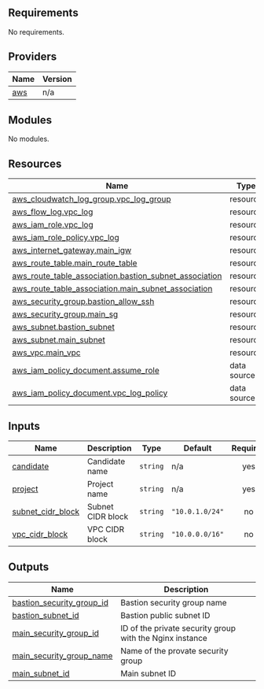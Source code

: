 ## Requirements

No requirements.

## Providers

| Name | Version |
|------|---------|
| <a name="provider_aws"></a> [aws](#provider\_aws) | n/a |

## Modules

No modules.

## Resources

| Name | Type |
|------|------|
| [aws_cloudwatch_log_group.vpc_log_group](https://registry.terraform.io/providers/hashicorp/aws/latest/docs/resources/cloudwatch_log_group) | resource |
| [aws_flow_log.vpc_log](https://registry.terraform.io/providers/hashicorp/aws/latest/docs/resources/flow_log) | resource |
| [aws_iam_role.vpc_log](https://registry.terraform.io/providers/hashicorp/aws/latest/docs/resources/iam_role) | resource |
| [aws_iam_role_policy.vpc_log](https://registry.terraform.io/providers/hashicorp/aws/latest/docs/resources/iam_role_policy) | resource |
| [aws_internet_gateway.main_igw](https://registry.terraform.io/providers/hashicorp/aws/latest/docs/resources/internet_gateway) | resource |
| [aws_route_table.main_route_table](https://registry.terraform.io/providers/hashicorp/aws/latest/docs/resources/route_table) | resource |
| [aws_route_table_association.bastion_subnet_association](https://registry.terraform.io/providers/hashicorp/aws/latest/docs/resources/route_table_association) | resource |
| [aws_route_table_association.main_subnet_association](https://registry.terraform.io/providers/hashicorp/aws/latest/docs/resources/route_table_association) | resource |
| [aws_security_group.bastion_allow_ssh](https://registry.terraform.io/providers/hashicorp/aws/latest/docs/resources/security_group) | resource |
| [aws_security_group.main_sg](https://registry.terraform.io/providers/hashicorp/aws/latest/docs/resources/security_group) | resource |
| [aws_subnet.bastion_subnet](https://registry.terraform.io/providers/hashicorp/aws/latest/docs/resources/subnet) | resource |
| [aws_subnet.main_subnet](https://registry.terraform.io/providers/hashicorp/aws/latest/docs/resources/subnet) | resource |
| [aws_vpc.main_vpc](https://registry.terraform.io/providers/hashicorp/aws/latest/docs/resources/vpc) | resource |
| [aws_iam_policy_document.assume_role](https://registry.terraform.io/providers/hashicorp/aws/latest/docs/data-sources/iam_policy_document) | data source |
| [aws_iam_policy_document.vpc_log_policy](https://registry.terraform.io/providers/hashicorp/aws/latest/docs/data-sources/iam_policy_document) | data source |

## Inputs

| Name | Description | Type | Default | Required |
|------|-------------|------|---------|:--------:|
| <a name="input_candidate"></a> [candidate](#input\_candidate) | Candidate name | `string` | n/a | yes |
| <a name="input_project"></a> [project](#input\_project) | Project name | `string` | n/a | yes |
| <a name="input_subnet_cidr_block"></a> [subnet\_cidr\_block](#input\_subnet\_cidr\_block) | Subnet CIDR block | `string` | `"10.0.1.0/24"` | no |
| <a name="input_vpc_cidr_block"></a> [vpc\_cidr\_block](#input\_vpc\_cidr\_block) | VPC CIDR block | `string` | `"10.0.0.0/16"` | no |

## Outputs

| Name | Description |
|------|-------------|
| <a name="output_bastion_security_group_id"></a> [bastion\_security\_group\_id](#output\_bastion\_security\_group\_id) | Bastion security group name |
| <a name="output_bastion_subnet_id"></a> [bastion\_subnet\_id](#output\_bastion\_subnet\_id) | Bastion public subnet ID |
| <a name="output_main_security_group_id"></a> [main\_security\_group\_id](#output\_main\_security\_group\_id) | ID of the private security group with the Nginx instance |
| <a name="output_main_security_group_name"></a> [main\_security\_group\_name](#output\_main\_security\_group\_name) | Name of the provate security group |
| <a name="output_main_subnet_id"></a> [main\_subnet\_id](#output\_main\_subnet\_id) | Main subnet ID |
